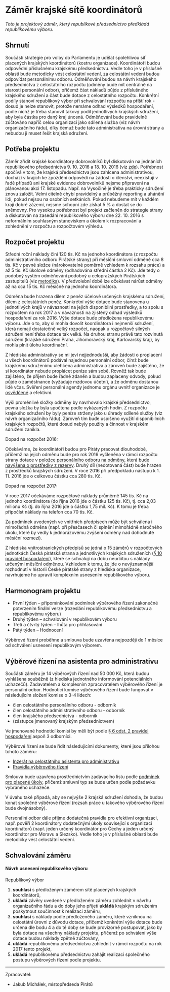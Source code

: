 Záměr krajské sítě koordinátorů
========================

*Toto je projektový záměr, který republikové předsednictvo předkládá republikovému výboru.*

Shrnutí
-------

Součástí strategie pro volby do Parlamentu je udělat spolehlivou síť placených krajských koordinátorů (kostru organizace). Koordinátoři budou odpovědní příslušnému krajskému předsednictvu. Vedle toho je v příslušné oblasti bude metodicky vést celostátní vedení, za celostátní vedení budou odpovídat personálnímu odboru. Odměňováni budou na návrh krajského předsednictva z celostátního rozpočtu (odměny bude mít centrálně na starosti personální odbor), přičemž část nákladů půjde z příslušného krajského sdružení a část bude dotace z celostátního rozpočtu. Konkrétní podíly stanoví republikový výbor při schvalování rozpočtu na příští rok - dosud je nelze stanovit, protože nemáme odhad výsledků hospodaření, podle nichž je třeba stanovit takový podíl jednotlivých krajských sdružení, aby byla částka pro daný kraj únosná. Odměňování bude pravidelně zúčtováno napříč celou organizací jako sdílená služba (viz návrh organizačního řádu), díky čemuž bude tato administrativa na úrovni strany a nebudou ji muset řešit krajská sdružení.  

Potřeba projektu
--------------

Záměr zřídit krajské koordinátory dobrovolníků byl diskutován na jednáních republikového předsednictva 9. 10. 2016 a 18. 10. 2016 (viz [zde](https://forum.pirati.cz/republikove-predsednictvo-f61/zapisy-z-jednani-republikoveho-predsednictva-t35129.html#p473797)). Potřebnost spočívá v tom, že krajská předsednictva jsou zahlcena administrativou, dochází v krajích ke zpoždění odpovědí na žádosti o členství, neexistují v řadě případů ani krajské evidence dobrovolníků nejsme připraveni na plánovanou akci 17. listopadu. Např. na Vysočině je třeba prakticky sdružení znovu založit. Velmi citelně chybí pravidelný a průběžný reporting a uhánění lidí, pokud nejsou na osobních setkáních. Pokud nebudeme mít v každém kraji dobré zázemí, nejsme schopni zde získat 5 % a dostat se do sněmovny. Pro vysokou potřebnost byl projekt začleněn do strategie strany a diskutován na zasedání republikového výboru dne 22. 10. 2016 s neformálním souhlasným stanoviskem a úkolem k rozpracování a zohlednění v rozpočtu a rozpočtovém výhledu. 

Rozpočet projektu
-----------------

Střední roční náklady činí 120 tis. Kč na jednoho koordinátora (z rozpočtu administrativního odboru Pirátské strany) při měsíční smluvní odměně cca 8 tis. Kč v pevné složce (nárokovatelné poměrně vzhledem k rozsahu práce) a až 5 tis. Kč úkolové odměny (odhadována střední částka 2 Kč). Jde tedy o podobný systém odměňování podobný u celopražských Pirátských zastupitelů (viz [metodika][metodika]). V předvolební době lze očekávat nárůst odměny až na cca 15 tis. Kč měsíčně na jednoho koordinátora. 

[metodika]: https://redmine.pirati.cz/projects/kspraha/wiki/Odm%C4%9B%C5%88ov%C3%A1n%C3%AD 

Odměna bude hrazena dílem z peněz účelově určených krajskému sdružení, dílem z celostátních peněz. Konkrétní výše dotace bude stanovena u jednotlivých krajů v návaznosti na jejich disponibilní prostředky, a to spolu s rozpočtem na rok 2017 a v návaznosti na zjistěný odhad výsledků hospodaření za rok 2016. Výše dotace bude předložena republikovému výboru. Jde o to, aby si mohla dovolit koordinátora i nejmenší sdružení, která nemají dostatečně velký rozpočet, naopak u rozpočtově silných sdružení není třeba dotace tak velká. Na druhou stranu právě tato rozvinutá sdružení (krajské sdružení Praha, Jihomoravský kraj, Karlovarský kraj),  by mohla plnit úlohu koordinační. 

Z hlediska administrativy se mi jeví nejjednodušší, aby žádosti o proplacení u všech koordinátorů podával najednou personální odbor, čímž bude krajskému sdruženímu ulehčena administrativa a zároveň bude zajištěno, že si koordinátor nebude proplácet peníze sám sobě. Rovněž tak bude zajištěno, že příjem bude řádně zdaněn a budou zaplaceny odvody, pokud půjde o zaměstnance (vyžaduje mzdovou účetní), a že odměnu dostanou lidé včas. Svěření personální agendy jednomu orgánu uvnitř organizace je [osvědčené](https://managementmania.com/cs/personalistika-a-lidske-zdroje) a efektivní. 

Výši proměnlivé složky odměny by navrhovalo krajské předsednictvo, pevná složka by byla spočtena podle vykázaných hodin. Z rozpočtu krajského sdružení by byly peníze strženy jako u úhrady sdílené služby (viz návrh organizačního řádu). Zároveň tím bude uspíšeno využití disponibilních krajských rozpočtů, které dosud nebyly použity a činnost v krajském sdružení zanikla. 

Dopad na rozpočet 2016:

Očekáváme, že koordinátoři budou pro Piráty pracovat dlouhodobě, přičemž na jejich odměnu bude pro rok 2016 vyčleněna v rámci rozpočtu strany dotace v [položce personálního odboru na odměny](https://www.pirati.cz/fo/hospodareni2016/rozpocty/strana/212900003), která bude [navýšena o prostředky z rezervy](https://www.pirati.cz/fo/hospodareni2016/rozpocty/strana/212500100). Druhý díl (nedotovaná část) bude hrazen z prostředků krajských sdružení. V roce 2016 při předpokladu nástupu k 1. 11. 2016 jde o celkovou částku cca 280 tis. Kč.

Dopad na rozpočet 2017:

V roce 2017 očekáváme rozpočtové náklady průměrně 145 tis. Kč na jednoho koordinátora (do října 2016 jde o částku 125 tis. Kč), tj. cca 2,03 milionu Kč (tj. do října 2016 jde o částku 1,75 mil. Kč). K tomu je třeba připočíst náklady na telefon cca 70 tis. Kč.

Za podmínek uvedených ve vnitřních předpisech může být schválena i mimořádná odměna (např. při přesčasech či splnění mimořádně náročného úkolu, které by vedly k jednorázovému zvýšení odměny nad dohodnuté měsíční rozmezí).

[podbor]: https://www.pirati.cz/fo/hospodareni2016/rozpocty/strana/212600003

Z hlediska vnitrostranických předpisů se jedná o 15 záměrů v rozpočtových jednotkách Česká pirátská strana a jednotlivých krajských sdruženích ([§ 10 pravidel hospodaření][prah]), které se schvalují na dobu neurčitou s náklady určenými měsíční odměnou. Vzhledem k tomu, že jde o nevýznamnější rozhodnutí v historii České pirátské strany z hlediska organizace, navrhujeme ho upravit komplexním usnesením republikového výboru.

[prah]: https://www.pirati.cz/rules/prah

Harmonogram projektu
--------------------

* První týden – připomínkování podmínek výběrového řízení zakonečné potvrzením finální verze (rozeslání republikovému předsednictvu a republikovému výboru)
* Druhý týden – schvalování v republikovém výboru
* Třetí a čtvrtý týden – lhůta pro přihlašování
* Pátý týden – Hodnocení

Výběrové řízení proběhne a smlouva bude uzavřena nejpozději do 1 měsíce od schválení usnesení republikovým výborem.

Výběrové řízení na asistenta pro administrativu
----------------

Součástí záměru je 14 výběrových řízení nad 50 000 Kč, která budou vyhlášena souběžně (z hlediska jednotného informování potenciálních uchazečů). Zadavatelem a komplexním zpracovatelem výběrového řízení je personální odbor. Hodnotící komise výběrového řízení bude fungovat v následujícím složení komise o 3-4 lidech: 

* člen celostátního personálního odboru - odborník
* člen celostátního administrativního odboru - odborník
* člen krajského předsednictva - odborník
* (zástupce jmenovaný krajským předsednictvem)

Ve jmenované hodnotící komisi by měli být podle [§ 6 odst. 2 pravidel hospodaření](https://www.pirati.cz/rules/prah#vyberova_rizeni) aspoň 3 odborníci.

Výběrové řízení se bude řídit následujícími dokumenty, které jsou přílohou tohoto záměru:

* [Inzerát na celostátního asistenta pro administrativu](README.md)
* [Pravidla výběrového řízení](pravidla.md)

Smlouva bude uzavřena prostřednictvím zadávacího listu podle [podmínek pro placené úkoly](https://github.com/pirati-cz/sablony/blob/4b07ba675434ee634c527909d537122264cc712e/ukoly/podminky/podminky.md), přičemž smluvní typ se bude určen podle požadavku vybraného uchazeče.

V úvahu také připadá, aby se nejvýše 2 krajská sdružení dohodla, že budou konat společné výběrové řízení (rozsah práce u takového výběrového řízení bude dvojnásobný). 

Personální odbor dále přijme dodatečná pravidla pro efektivní organizaci, např. pověří 2 koordinátory dodatečnými úkoly související s organizací koordinátorů (např. jeden určený koordinátor pro Čechy a jeden určený koordinátor pro Moravu a Slezsko). Vedle toho je v příslušné oblasti bude metodicky vést celostátní vedení. 


Schvalování záměru
------------------

#### Návrh usnesení republikového výboru

Republikový výbor

1. **souhlasí** s předloženým záměrem sítě placených krajských koordinátorů, 
2. **ukládá** závěry uvedené v předloženém záměru zohlednit v návrhu organizačního řádu a do doby jeho přijetí **ukládá** krajským sdružením poskytnout součinnost k realizaci záměru,
3. **souhlasí** s náklady podle předloženého záměru, které vzniknou na celostátní úrovni z důvodu dotace, přičemž konkrétní výše dotace bude určena dle bodu 4 a do té doby se bude provizorně postupovat, jako by byla dotace na všechny náklady projektu, přičemž po schválení výše dotace budou náklady zpětně zúčtovány,
4. **ukládá** republikovému předsednictvu zohlednit v rámci rozpočtu na rok 2017 tento projekt,
5. **ukládá** republikovému předsednictvu zahájit realizaci společného postupu výběrových řízení podle projektu.

---

Zpracovatel:

* Jakub Michálek, místopředseda Pirátů
